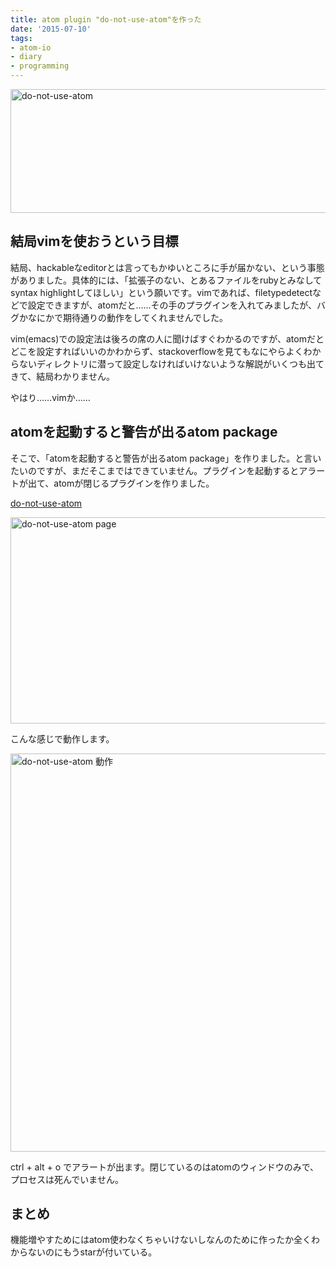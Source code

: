 ```yaml
---
title: atom plugin "do-not-use-atom"を作った
date: '2015-07-10'
tags:
- atom-io
- diary
- programming
---
```


<a href="http://unasuke.com/wp/wp-content/uploads/2015/07/Settings_-__Users_yusuke_src_github_com_unasuke_do-not-use-atom_-_Atom.png"><img src="http://unasuke.com/wp/wp-content/uploads/2015/07/Settings_-__Users_yusuke_src_github_com_unasuke_do-not-use-atom_-_Atom-1024x324.png" alt="do-not-use-atom" width="625" height="198" class="alignnone size-large wp-image-1211" /></a>
<h2>結局vimを使おうという目標</h2>
<p>
    結局、hackableなeditorとは言ってもかゆいところに手が届かない、という事態がありました。具体的には、「拡張子のない、とあるファイルをrubyとみなしてsyntax highlightしてほしい」という願いです。vimであれば、filetypedetectなどで設定できますが、atomだと……その手のプラグインを入れてみましたが、バグかなにかで期待通りの動作をしてくれませんでした。
</p>
<p>
    vim(emacs)での設定法は後ろの席の人に聞けばすぐわかるのですが、atomだとどこを設定すればいいのかわからず、stackoverflowを見てもなにやらよくわからないディレクトリに潜って設定しなければいけないような解説がいくつも出てきて、結局わかりません。
</p>
<p>    
    やはり……vimか……
</p>

<h2>atomを起動すると警告が出るatom package</h2>
<p>
    そこで、「atomを起動すると警告が出るatom package」を作りました。と言いたいのですが、まだそこまではできていません。プラグインを起動するとアラートが出て、atomが閉じるプラグインを作りました。
</p>
<p>    
    <a href="https://atom.io/packages/do-not-use-atom">do-not-use-atom</a>
</p>
<p>
    <a href="http://unasuke.com/wp/wp-content/uploads/2015/07/do-not-use-atom.png"><img src="http://unasuke.com/wp/wp-content/uploads/2015/07/do-not-use-atom-1024x541.png" alt="do-not-use-atom page" width="625" height="330" class="alignnone size-large wp-image-1213" /></a>
</p>
<p>
    こんな感じで動作します。
</p>
<p>
    <a href="http://unasuke.com/wp/wp-content/uploads/2015/07/aaaaaaa.gif"><img src="http://unasuke.com/wp/wp-content/uploads/2015/07/aaaaaaa.gif" alt="do-not-use-atom 動作" width="927" height="637" class="alignnone size-full wp-image-1217" /></a>
</p>
<p>
    ctrl + alt + o でアラートが出ます。閉じているのはatomのウィンドウのみで、プロセスは死んでいません。
</p>

<h2>まとめ</h2>
<p>
    機能増やすためにはatom使わなくちゃいけないしなんのために作ったか全くわからないのにもうstarが付いている。
</p>
